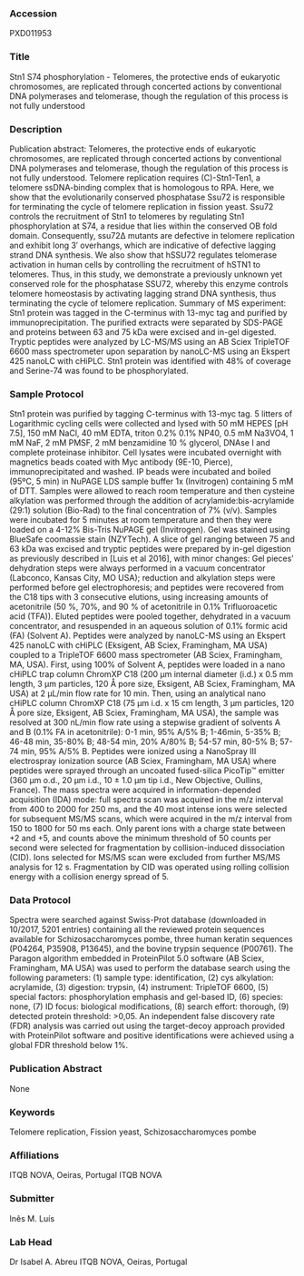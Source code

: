 ### Accession
PXD011953

### Title
Stn1 S74 phosphorylation - Telomeres, the protective ends of eukaryotic chromosomes, are replicated through concerted actions by conventional DNA polymerases and telomerase, though the regulation of this process is not fully understood

### Description
Publication abstract: Telomeres, the protective ends of eukaryotic chromosomes, are replicated through concerted actions by conventional DNA polymerases and telomerase, though the regulation of this process is not fully understood. Telomere replication requires (C)-Stn1-Ten1, a telomere ssDNA-binding complex that is homologous to RPA. Here, we show that the evolutionarily conserved phosphatase Ssu72 is responsible for terminating the cycle of telomere replication in fission yeast. Ssu72 controls the recruitment of Stn1 to telomeres by regulating Stn1 phosphorylation at S74, a residue that lies within the conserved OB fold domain. Consequently, ssu72Δ mutants are defective in telomere replication and exhibit long 3′ overhangs, which are indicative of defective lagging strand DNA synthesis. We also show that hSSU72 regulates telomerase activation in human cells by controlling the recruitment of hSTN1 to telomeres. Thus, in this study, we demonstrate a previously unknown yet conserved role for the phosphatase SSU72, whereby this enzyme controls telomere homeostasis by activating lagging strand DNA synthesis, thus terminating the cycle of telomere replication.  Summary of MS experiment: Stn1 protein was tagged in the C-terminus with 13-myc tag and purified by immunoprecipitation. The purified extracts were separated by SDS-PAGE and proteins between 63 and 75 kDa were excised and in-gel digested. Tryptic peptides were analyzed by LC-MS/MS using an AB Sciex TripleTOF 6600 mass spectrometer upon separation by nanoLC-MS using an Ekspert 425 nanoLC with cHiPLC. Stn1 protein was identified with 48% of coverage and Serine-74 was found to be phosphorylated.

### Sample Protocol
Stn1 protein was purified by tagging C-terminus with 13-myc tag. 5 litters of Logarithmic cycling cells were collected and lysed with  50 mM HEPES [pH 7.5], 150 mM NaCl, 40  mM EDTA, triton 0.2% 0.1% NP40, 0.5 mM Na3VO4, 1 mM NaF, 2 mM PMSF, 2 mM benzamidine 10 % glycerol, DNAse I  and complete proteinase inhibitor. Cell lysates were incubated overnight with magnetics beads coated with Myc antibody (9E-10, Pierce), immunoprecipitated and washed.  IP beads were incubated and boiled (95ºC, 5 min) in NuPAGE LDS sample buffer 1x (Invitrogen) containing 5 mM of DTT. Samples were allowed to reach room temperature and then cysteine alkylation was performed through the addition of acrylamide:bis-acrylamide (29:1) solution (Bio-Rad) to the final concentration of 7% (v/v). Samples were incubated for 5 minutes at room temperature and then they were loaded on a 4-12% Bis-Tris NuPAGE gel (Invitrogen). Gel was stained using BlueSafe coomassie stain (NZYTech). A slice of gel ranging between 75 and 63 kDa was excised and tryptic peptides were prepared by in-gel digestion as previously described in [Luis et al 2016], with minor changes: Gel pieces’ dehydration steps were always performed in a vacuum concentrator (Labconco, Kansas City, MO USA); reduction and alkylation steps were performed before gel electrophoresis; and peptides were recovered from the C18 tips with 3 consecutive elutions, using increasing amounts of acetonitrile (50 %, 70%, and 90 % of acetonitrile in 0.1% Trifluoroacetic acid (TFA)). Eluted peptides were pooled together, dehydrated in a vacuum concentrator, and resuspended in an aqueous solution of 0.1% formic acid (FA) (Solvent A).  Peptides were analyzed by nanoLC-MS using an Ekspert 425 nanoLC with cHiPLC (Eksigent, AB Sciex, Framingham, MA USA) coupled to a TripleTOF 6600 mass spectrometer (AB Sciex, Framingham, MA, USA). First, using 100% of Solvent A, peptides were loaded in a nano cHiPLC trap column ChromXP C18 (200 µm internal diameter (i.d.) x 0.5 mm length, 3 μm particles, 120 Å pore size, Eksigent, AB Sciex, Framingham, MA USA) at 2 µL/min flow rate for 10 min. Then, using an analytical nano cHiPLC column ChromXP C18 (75 µm i.d. x 15 cm length, 3 µm particles, 120 Å pore size, Eksigent, AB Sciex, Framingham, MA USA),  the sample was resolved at 300 nL/min flow rate using a stepwise gradient of solvents A and B (0.1% FA in acetonitrile):  0-1 min, 95% A/5% B; 1-46min,  5-35% B; 46-48 min, 35-80% B; 48-54 min, 20% A/80% B; 54-57 min, 80-5% B; 57-74 min, 95% A/5% B. Peptides were ionized using a NanoSpray III electrospray ionization source (AB Sciex, Framingham, MA USA) where peptides were sprayed through an uncoated fused-silica PicoTip™ emitter (360 µm o.d., 20 µm i.d., 10 ± 1.0 µm tip i.d., New Objective, Oullins, France). The mass spectra were acquired in information-depended acquisition (IDA) mode: full spectra scan was acquired in the m/z interval from 400 to 2000 for 250 ms, and the 40 most intense ions were selected for subsequent MS/MS scans, which were acquired in the m/z interval from 150 to 1800 for 50 ms each. Only parent ions with a charge state between +2 and +5, and counts above the minimum threshold of 50 counts per second were selected for fragmentation by collision-induced dissociation (CID). Ions selected for MS/MS scan were excluded from further MS/MS analysis for 12 s. Fragmentation by CID was operated using rolling collision energy with a collision energy spread of 5.

### Data Protocol
Spectra were searched against Swiss-Prot database (downloaded in 10/2017, 5201 entries) containing all the reviewed protein sequences available for Schizosaccharomyces pombe, three human keratin sequences (P04264, P35908, P13645), and the bovine trypsin sequence (P00761). The Paragon algorithm embedded in ProteinPilot 5.0 software (AB Sciex, Framingham, MA USA) was used to perform the database search using the following parameters: (1) sample type: identification, (2) cys alkylation: acrylamide, (3) digestion: trypsin, (4) instrument: TripleTOF 6600, (5) special factors: phosphorylation emphasis and gel-based ID,  (6) species: none, (7) ID focus: biological modifications, (8) search effort: thorough, (9) detected protein threshold: >0,05. An independent false discovery rate (FDR) analysis was carried out using the target-decoy approach provided with ProteinPilot software and positive identifications were achieved using a global FDR threshold below 1%.

### Publication Abstract
None

### Keywords
Telomere replication, Fission yeast, Schizosaccharomyces pombe

### Affiliations
ITQB NOVA, Oeiras, Portugal
ITQB NOVA

### Submitter
Inês M. Luís

### Lab Head
Dr Isabel A. Abreu
ITQB NOVA, Oeiras, Portugal


